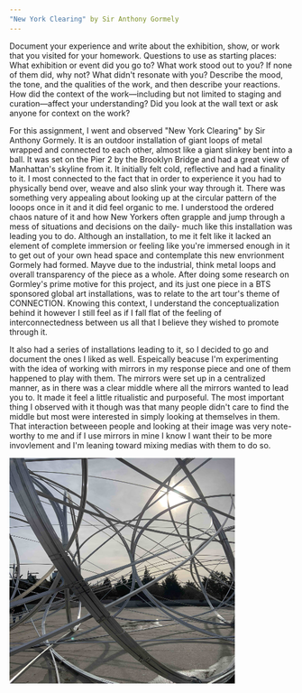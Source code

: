 ```yaml
---
"New York Clearing" by Sir Anthony Gormely
---
```

Document your experience and write about the exhibition, show, or work that you visited for your homework. Questions to 
use as starting places: What exhibition or event did you go to? What work stood out to you? If none of them did, why not? 
What didn't resonate with you? Describe the mood, the tone, and the qualities of the work, and then describe your reactions. 
How did the context of the work—including but not limited to staging and curation—affect your understanding? Did you look at 
the wall text or ask anyone for context on the work?

For this assignment, I went and observed "New York Clearing" by Sir Anthony Gormely. It is an outdoor installation of giant
loops of metal wrapped and connected to each other, almost like a giant slinkey bent into a ball. It was set on the Pier 2 by 
the Brooklyn Bridge and had a great view of Manhattan's skyline from it. It initially felt cold, reflective and had a finality 
to it. I most connected to the fact that in order to experience it you had to physically bend over, weave and also slink your 
way through it. There was something very appealing about looking up at the circular pattern of the looops once in it and it 
did feel organic to me. I understood the ordered chaos nature of it and how New Yorkers often grapple and jump through a mess 
of situations and decisions on the daily- much like this installation was leading you to do. Although an installation, to me it
felt like it lacked an element of complete immersion or feeling like you're immersed enough in it to get out of your own head
space and contemplate this new envrionment Gormely had formed. Mayve due to the industrial, think metal loops and overall
transparency of the piece as a whole. After doing some research on Gormley's prime motive for this project, and its
just one piece in a BTS sponsored global art installations, was to relate to the art tour's theme of CONNECTION. Knowing this
context, I understand the conceptualization behind it however I still feel as if I fall flat of the feeling of 
interconnectedness between us all that I believe they wished to promote through it. 

It also had a series of installations leading to it, so I decided to go and document the ones I liked as well. Espeically 
beacuse I'm experimenting with the idea of working with mirrors in my response piece and one of them happened to play with
them. The mirrors were set up in a centralized manner, as in there was a clear middle where all the mirrors wanted to 
lead you to. It made it feel a little ritualistic and purposeful. The most important thing I observed with it though was
that many people didn't care to find the middle but most were interested in simply looking at themselves in them. That 
interaction betweeen people and looking at their image was very note-worthy to me and if I use mirrors in mine I know I want
their to be more invovlement and I'm leaning toward mixing medias with them to do so. 



<img src = "/img/connect2.jpg" width = "400" height = "400">
